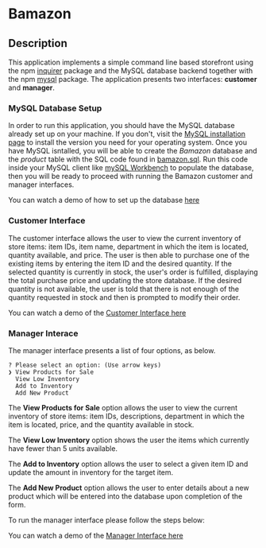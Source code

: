 # Bamazon

## Description

This application implements a simple command line based storefront using the npm [inquirer](https://www.npmjs.com/package/inquirer) package and the MySQL database backend together with the npm [mysql](https://www.npmjs.com/package/mysql) package. The application presents two interfaces: **customer** and **manager**.

### MySQL Database Setup

In order to run this application, you should have the MySQL database already set up on your machine. If you don't, visit the [MySQL installation page](https://dev.mysql.com/doc/refman/5.6/en/installing.html) to install the version you need for your operating system. Once you have MySQL isntalled, you will be able to create the *Bamazon* database and the *product* table with the SQL code found in [bamazon.sql](Bamazon.sql). Run this code inside your MySQL client like [mySQL Workbench](https://www.mysql.com/products/workbench/) to populate the database, then you will be ready to proceed with running the Bamazon customer and manager interfaces.

You can watch a demo of how to set up the database [here](https://drive.google.com/open?id=1itp-J2G-IFgyDgyvzcy0q-GIR-E8GEjm)


### Customer Interface

The customer interface allows the user to view the current inventory of store items: item IDs, item name, department in which the item is located, quantity available, and price. The user is then able to purchase one of the existing items by entering the item ID and the desired quantity. If the selected quantity is currently in stock, the user's order is fulfilled, displaying the total purchase price and updating the store database. If the desired quantity is not available, the user is told that there is not enough of the quantity requested in stock and then is prompted to modify their order.

You can watch a demo of the [Customer Interface here](https://drive.google.com/open?id=1dl3NlAVOHvy9Ey8e3aBJna4ZvKNzTJ8a)

### Manager Interace

The manager interface presents a list of four options, as below. 

	? Please select an option: (Use arrow keys)
	❯ View Products for Sale 
	  View Low Inventory 
	  Add to Inventory 
	  Add New Product
    
	  
The **View Products for Sale** option allows the user to view the current inventory of store items: item IDs, descriptions, department in which the item is located, price, and the quantity available in stock. 

The **View Low Inventory** option shows the user the items which currently have fewer than 5 units available.

The **Add to Inventory** option allows the user to select a given item ID and update the amount in inventory for the target item.

The **Add New Product** option allows the user to enter details about a new product which will be entered into the database upon completion of the form.

To run the manager interface please follow the steps below:

You can watch a demo of the [Manager Interface here](https://drive.google.com/open?id=1Vke51Ro_mgJz7xs_T8H2gYQTB8kfASsK)
